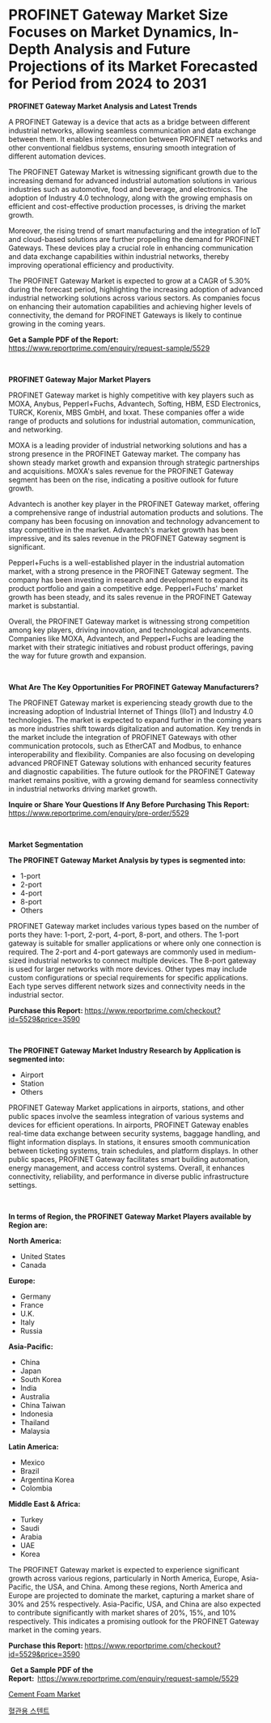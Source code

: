 <p><h1>PROFINET Gateway Market Size Focuses on Market Dynamics, In-Depth Analysis and Future Projections of its Market Forecasted for Period from 2024 to 2031</h1></p><p><strong>PROFINET Gateway Market Analysis and Latest Trends</strong></p>
<p><p>A PROFINET Gateway is a device that acts as a bridge between different industrial networks, allowing seamless communication and data exchange between them. It enables interconnection between PROFINET networks and other conventional fieldbus systems, ensuring smooth integration of different automation devices.</p><p>The PROFINET Gateway Market is witnessing significant growth due to the increasing demand for advanced industrial automation solutions in various industries such as automotive, food and beverage, and electronics. The adoption of Industry 4.0 technology, along with the growing emphasis on efficient and cost-effective production processes, is driving the market growth.</p><p>Moreover, the rising trend of smart manufacturing and the integration of IoT and cloud-based solutions are further propelling the demand for PROFINET Gateways. These devices play a crucial role in enhancing communication and data exchange capabilities within industrial networks, thereby improving operational efficiency and productivity.</p><p>The PROFINET Gateway Market is expected to grow at a CAGR of 5.30% during the forecast period, highlighting the increasing adoption of advanced industrial networking solutions across various sectors. As companies focus on enhancing their automation capabilities and achieving higher levels of connectivity, the demand for PROFINET Gateways is likely to continue growing in the coming years.</p></p>
<p><strong>Get a Sample PDF of the Report:&nbsp;</strong> <a href="https://www.reportprime.com/enquiry/request-sample/5529">https://www.reportprime.com/enquiry/request-sample/5529</a></p>
<p>&nbsp;</p>
<p><strong>PROFINET Gateway Major Market Players</strong></p>
<p><p>PROFINET Gateway market is highly competitive with key players such as MOXA, Anybus, Pepperl+Fuchs, Advantech, Softing, HBM, ESD Electronics, TURCK, Korenix, MBS GmbH, and Ixxat. These companies offer a wide range of products and solutions for industrial automation, communication, and networking.</p><p>MOXA is a leading provider of industrial networking solutions and has a strong presence in the PROFINET Gateway market. The company has shown steady market growth and expansion through strategic partnerships and acquisitions. MOXA's sales revenue for the PROFINET Gateway segment has been on the rise, indicating a positive outlook for future growth.</p><p>Advantech is another key player in the PROFINET Gateway market, offering a comprehensive range of industrial automation products and solutions. The company has been focusing on innovation and technology advancement to stay competitive in the market. Advantech's market growth has been impressive, and its sales revenue in the PROFINET Gateway segment is significant.</p><p>Pepperl+Fuchs is a well-established player in the industrial automation market, with a strong presence in the PROFINET Gateway segment. The company has been investing in research and development to expand its product portfolio and gain a competitive edge. Pepperl+Fuchs' market growth has been steady, and its sales revenue in the PROFINET Gateway market is substantial.</p><p>Overall, the PROFINET Gateway market is witnessing strong competition among key players, driving innovation, and technological advancements. Companies like MOXA, Advantech, and Pepperl+Fuchs are leading the market with their strategic initiatives and robust product offerings, paving the way for future growth and expansion.</p></p>
<p>&nbsp;</p>
<p><strong>What Are The Key Opportunities For PROFINET Gateway Manufacturers?</strong></p>
<p><p>The PROFINET Gateway market is experiencing steady growth due to the increasing adoption of Industrial Internet of Things (IIoT) and Industry 4.0 technologies. The market is expected to expand further in the coming years as more industries shift towards digitalization and automation. Key trends in the market include the integration of PROFINET Gateways with other communication protocols, such as EtherCAT and Modbus, to enhance interoperability and flexibility. Companies are also focusing on developing advanced PROFINET Gateway solutions with enhanced security features and diagnostic capabilities. The future outlook for the PROFINET Gateway market remains positive, with a growing demand for seamless connectivity in industrial networks driving market growth.</p></p>
<p><strong>Inquire or Share Your Questions If Any Before Purchasing This Report:</strong> <a href="https://www.reportprime.com/enquiry/pre-order/5529">https://www.reportprime.com/enquiry/pre-order/5529</a></p>
<p>&nbsp;</p>
<p><strong>Market Segmentation</strong></p>
<p><strong>The PROFINET Gateway Market Analysis by types is segmented into:</strong></p>
<p><ul><li>1-port</li><li>2-port</li><li>4-port</li><li>8-port</li><li>Others</li></ul></p>
<p><p>PROFINET Gateway market includes various types based on the number of ports they have: 1-port, 2-port, 4-port, 8-port, and others. The 1-port gateway is suitable for smaller applications or where only one connection is required. The 2-port and 4-port gateways are commonly used in medium-sized industrial networks to connect multiple devices. The 8-port gateway is used for larger networks with more devices. Other types may include custom configurations or special requirements for specific applications. Each type serves different network sizes and connectivity needs in the industrial sector.</p></p>
<p><strong>Purchase this Report:&nbsp;</strong><a href="https://www.reportprime.com/checkout?id=5529&price=3590">https://www.reportprime.com/checkout?id=5529&price=3590</a></p>
<p>&nbsp;</p>
<p><strong>The PROFINET Gateway Market Industry Research by Application is segmented into:</strong></p>
<p><ul><li>Airport</li><li>Station</li><li>Others</li></ul></p>
<p><p>PROFINET Gateway Market applications in airports, stations, and other public spaces involve the seamless integration of various systems and devices for efficient operations. In airports, PROFINET Gateway enables real-time data exchange between security systems, baggage handling, and flight information displays. In stations, it ensures smooth communication between ticketing systems, train schedules, and platform displays. In other public spaces, PROFINET Gateway facilitates smart building automation, energy management, and access control systems. Overall, it enhances connectivity, reliability, and performance in diverse public infrastructure settings.</p></p>
<p>&nbsp;</p>
<p><strong>In terms of Region, the PROFINET Gateway Market Players available by Region are:</strong></p>
<p>
    <p> <strong> North America: </strong>
        <ul>
            <li>United States</li>
            <li>Canada</li>
        </ul>
        </p> 
    <p> <strong> Europe: </strong>
        <ul>
            <li>Germany</li>
            <li>France</li>
            <li>U.K.</li>
            <li>Italy</li>
            <li>Russia</li>
        </ul>
        </p> 
    <p> <strong> Asia-Pacific: </strong>
        <ul>
            <li>China</li>
            <li>Japan</li>
            <li>South Korea</li>
            <li>India</li>
            <li>Australia</li>
            <li>China Taiwan</li>
            <li>Indonesia</li>
            <li>Thailand</li>
            <li>Malaysia</li>
        </ul>
        </p> 
    <p> <strong> Latin America: </strong>
        <ul>
            <li>Mexico</li>
            <li>Brazil</li>
            <li>Argentina Korea</li>
            <li>Colombia</li>
        </ul>
        </p> 
    <p> <strong> Middle East & Africa: </strong>
        <ul>
            <li>Turkey</li>
            <li>Saudi</li>
            <li>Arabia</li>
            <li>UAE</li>
            <li>Korea</li>
        </ul>
    </p>
    </p>
<p><p>The PROFINET Gateway market is expected to experience significant growth across various regions, particularly in North America, Europe, Asia-Pacific, the USA, and China. Among these regions, North America and Europe are projected to dominate the market, capturing a market share of 30% and 25% respectively. Asia-Pacific, USA, and China are also expected to contribute significantly with market shares of 20%, 15%, and 10% respectively. This indicates a promising outlook for the PROFINET Gateway market in the coming years.</p></p>
<p><strong>Purchase this Report: </strong><a href="https://www.reportprime.com/checkout?id=5529&price=3590">https://www.reportprime.com/checkout?id=5529&price=3590</a></p>
<p>&nbsp;<strong>Get a Sample PDF of the Report:&nbsp;&nbsp;</strong><a href="https://www.reportprime.com/enquiry/request-sample/5529">https://www.reportprime.com/enquiry/request-sample/5529</a></p>
<p><strong></strong></p>
<p><p><a href="https://sudsy-motorcycle-bbc.notion.site/Cement-Foam-Market-Size-Focuses-on-Market-Dynamics-In-Depth-Analysis-and-Future-Projections-of-its--c157cc3702c043a29732c126c6dab470">Cement Foam Market</a></p><p><a href="https://medium.com/@minimini78678/%ED%98%88%EA%B4%80-%EC%8A%A4%ED%85%90%ED%8A%B8-%EC%8B%9C%EC%9E%A5-%EB%B3%B4%EA%B3%A0%EC%84%9C%EB%8A%94%EC%9D%B4-%EC%8B%9C%EC%9E%A5%EC%9D%98-%EC%B5%9C%EC%8B%A0-%ED%8A%B8%EB%A0%8C%EB%93%9C%EC%99%80-%EC%84%B1%EC%9E%A5-%EA%B8%B0%ED%9A%8C%EB%A5%BC-%EB%B3%B4%EC%97%AC%EC%A4%8D%EB%8B%88%EB%8B%A4-84424e424ab4">혈관용 스텐트</a></p></p>